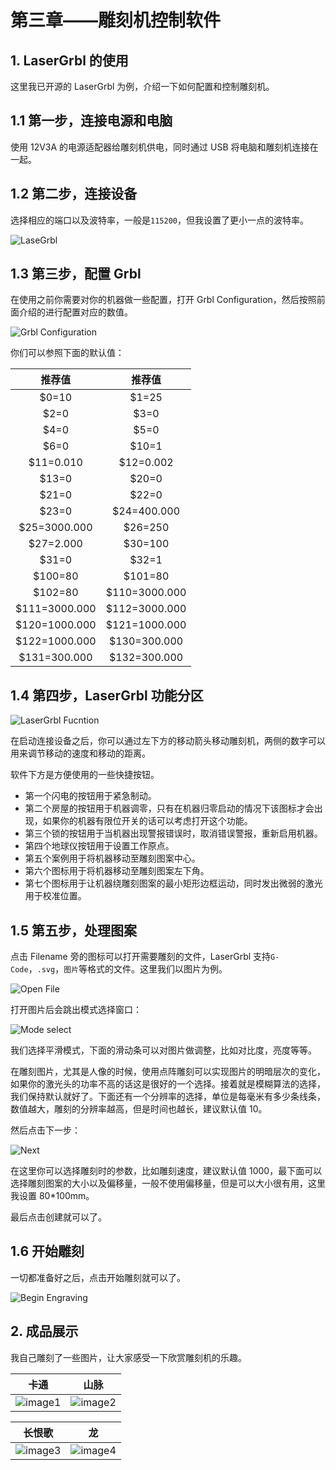 # 第三章——雕刻机控制软件

## 1. LaserGrbl 的使用

这里我已开源的 LaserGrbl 为例，介绍一下如何配置和控制雕刻机。

## 1.1 第一步，连接电源和电脑

使用 12V3A 的电源适配器给雕刻机供电，同时通过 USB 将电脑和雕刻机连接在一起。

## 1.2 第二步，连接设备

选择相应的端口以及波特率，一般是`115200`，但我设置了更小一点的波特率。

![LaseGrbl](Images/3-1.png)

## 1.3 第三步，配置 Grbl

在使用之前你需要对你的机器做一些配置，打开 Grbl Configuration，然后按照前面介绍的进行配置对应的数值。

![Grbl Configuration](Images/3-2.png)

你们可以参照下面的默认值：

|    推荐值     |    推荐值     |
| :-----------: | :-----------: |
|     $0=10     |     $1=25     |
|     $2=0      |     $3=0      |
|     $4=0      |     $5=0      |
|     $6=0      |     $10=1     |
|   $11=0.010   |   $12=0.002   |
|     $13=0     |     $20=0     |
|     $21=0     |     $22=0     |
|     $23=0     |  $24=400.000  |
| $25=3000.000  |    $26=250    |
|   $27=2.000   |    $30=100    |
|     $31=0     |     $32=1     |
|    $100=80    |    $101=80    |
|    $102=80    | $110=3000.000 |
| $111=3000.000 | $112=3000.000 |
| $120=1000.000 | $121=1000.000 |
| $122=1000.000 | $130=300.000  |
| $131=300.000  | $132=300.000  |

## 1.4 第四步，LaserGrbl 功能分区

![LaserGrbl Fucntion](Images/3-3.png)

在启动连接设备之后，你可以通过左下方的移动箭头移动雕刻机，两侧的数字可以用来调节移动的速度和移动的距离。

软件下方是方便使用的一些快捷按钮。

- 第一个闪电的按钮用于紧急制动。
- 第二个房屋的按钮用于机器调零，只有在机器归零启动的情况下该图标才会出现，如果你的机器有限位开关的话可以考虑打开这个功能。
- 第三个锁的按钮用于当机器出现警报错误时，取消错误警报，重新启用机器。
- 第四个地球仪按钮用于设置工作原点。
- 第五个案例用于将机器移动至雕刻图案中心。
- 第六个图标用于将机器移动至雕刻图案左下角。
- 第七个图标用于让机器绕雕刻图案的最小矩形边框运动，同时发出微弱的激光用于校准位置。

## 1.5 第五步，处理图案

点击 Filename 旁的图标可以打开需要雕刻的文件，LaserGrbl 支持`G-Code`，`.svg`，`图片`等格式的文件。这里我们以图片为例。

![Open File](Images/3-4.png)

打开图片后会跳出模式选择窗口：

![Mode select](Images/3-5.png)

我们选择平滑模式，下面的滑动条可以对图片做调整，比如对比度，亮度等等。

在雕刻图片，尤其是人像的时候，使用点阵雕刻可以实现图片的明暗层次的变化，如果你的激光头的功率不高的话这是很好的一个选择。接着就是模糊算法的选择，我们保持默认就好了。下面还有一个分辨率的选择，单位是每毫米有多少条线条，数值越大，雕刻的分辨率越高，但是时间也越长，建议默认值 10。

然后点击下一步：

![Next](Images/3-6.png)

在这里你可以选择雕刻时的参数，比如雕刻速度，建议默认值 1000，最下面可以选择雕刻图案的大小以及偏移量，一般不使用偏移量，但是可以大小很有用，这里我设置 80\*100mm。

最后点击创建就可以了。

## 1.6 开始雕刻

一切都准备好之后，点击开始雕刻就可以了。

![Begin Engraving](Images/3-7.png)

## 2. 成品展示

我自己雕刻了一些图片，让大家感受一下欣赏雕刻机的乐趣。

|           卡通            |           山脉            |
| :-----------------------: | :-----------------------: |
| ![image1](Images/3-8.png) | ![image2](Images/3-9.png) |

|           长恨歌           |             龙             |
| :------------------------: | :------------------------: |
| ![image3](Images/3-10.png) | ![image4](Images/3-11.png) |
